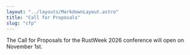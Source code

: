 ```yaml
---
layout: "../layouts/MarkdownLayout.astro"
title: "Call for Proposals"
slug: "cfp"
---
```


The Call for Proposals for the RustWeek 2026 conference will open on November 1st.
